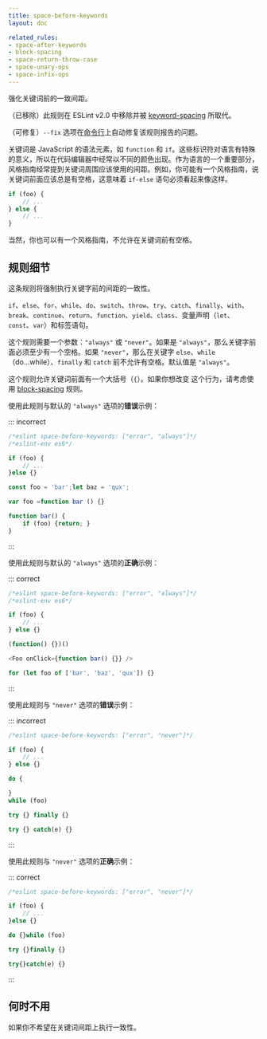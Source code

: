 ```yaml
---
title: space-before-keywords
layout: doc

related_rules:
- space-after-keywords
- block-spacing
- space-return-throw-case
- space-unary-ops
- space-infix-ops
---
```


强化关键词前的一致间距。

（已移除）此规则在 ESLint v2.0 中移除并被 [keyword-spacing](keyword-spacing) 所取代。

（可修复）`--fix` 选项在[命令行](../user-guide/command-line-interface#--fix)上自动修复该规则报告的问题。

关键词是 JavaScript 的语法元素，如 `function` 和 `if`。这些标识符对语言有特殊的意义，所以在代码编辑器中经常以不同的颜色出现。作为语言的一个重要部分，风格指南经常提到关键词周围应该使用的间距。例如，你可能有一个风格指南，说关键词前面应该总是有空格，这意味着 `if-else` 语句必须看起来像这样。

```js
if (foo) {
    // ...
} else {
    // ...
}
```

当然，你也可以有一个风格指南，不允许在关键词前有空格。

## 规则细节

这条规则将强制执行关键字前的间距的一致性。

`if`、`else`、`for`、`while`、`do`、`switch`、`throw`、`try`、`catch`、`finally`、`with`、`break`、`continue`、`return`、`function`、`yield`、`class`、变量声明（`let`、`const`、`var`）和标签语句。

这个规则需要一个参数：`"always"` 或 `"never"`。如果是 `"always"`，那么关键字前面必须至少有一个空格。如果 `"never"`，那么在关键字 `else`、`while`（do...while）、`finally` 和 `catch` 前不允许有空格。默认值是 `"always"`。

这个规则允许关键词前面有一个大括号（`{`）。如果你想改变
这个行为，请考虑使用 [block-spacing](block-spacing) 规则。

使用此规则与默认的 `"always"` 选项的**错误**示例：

::: incorrect

```js
/*eslint space-before-keywords: ["error", "always"]*/
/*eslint-env es6*/

if (foo) {
    // ...
}else {}

const foo = 'bar';let baz = 'qux';

var foo =function bar () {}

function bar() {
    if (foo) {return; }
}
```

:::

使用此规则与默认的 `"always"` 选项的**正确**示例：

::: correct

```js
/*eslint space-before-keywords: ["error", "always"]*/
/*eslint-env es6*/

if (foo) {
    // ...
} else {}

(function() {})()

<Foo onClick={function bar() {}} />

for (let foo of ['bar', 'baz', 'qux']) {}
```

:::

使用此规则与 `"never"` 选项的**错误**示例：

::: incorrect

```js
/*eslint space-before-keywords: ["error", "never"]*/

if (foo) {
    // ...
} else {}

do {

}
while (foo)

try {} finally {}

try {} catch(e) {}
```

:::

使用此规则与 `"never"` 选项的**正确**示例：

::: correct

```js
/*eslint space-before-keywords: ["error", "never"]*/

if (foo) {
    // ...
}else {}

do {}while (foo)

try {}finally {}

try{}catch(e) {}
```

:::

## 何时不用

如果你不希望在关键词间距上执行一致性。
